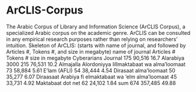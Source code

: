 # ArCLIS-Corpus
The Arabic Corpus of Library and Information Science (ArCLIS Corpus), a specialized Arabic corpus on the academic genre. ArCLIS can be consulted in any empirical research purposes rather than relying on researchers’ intuition.
Skeleton of ArCLIS: (starts with name of journal, and followed by Articles #, Tokens #, and size in megabyte)
name of journal                                      Articles #     Tokens #    size in megabyte
Cyberarians Journal	                                    175          90,516          16.7
Alarabiya 3000                                        	215          76,531          10.2
Almajalla Alordoniyya lillmaktabaat wa alma’loomaat   	73  	       58,884  	       5.61
E’lam (AFLI)                                          	54           38,444  	       4.54
Dirasaat alma’loomaat                                 	50  	       35,277  	       6.07
Diraasaat Arabiya fi elmaktabaat wa ‘elm alma’loomaat   45           33,731  	       4.92
Maktabaat dot net                                     	62           24,102  	       1.84
sum                                                   	674          357,485  	     49.88
